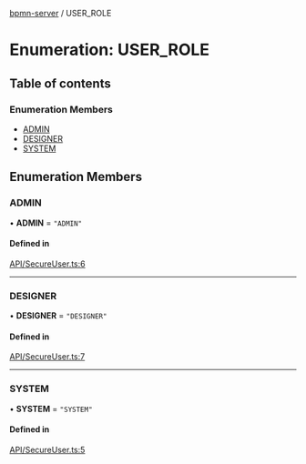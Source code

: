 [bpmn-server](../README.md) / USER\_ROLE

# Enumeration: USER\_ROLE

## Table of contents

### Enumeration Members

- [ADMIN](USER_ROLE.md#admin)
- [DESIGNER](USER_ROLE.md#designer)
- [SYSTEM](USER_ROLE.md#system)

## Enumeration Members

### ADMIN

• **ADMIN** = ``"ADMIN"``

#### Defined in

[API/SecureUser.ts:6](https://bitbucket.org/ralphhanna/bpmn-server/src/2ac50a51/WebApp/bpmnServer/src/API/SecureUser.ts#lines-6)

___

### DESIGNER

• **DESIGNER** = ``"DESIGNER"``

#### Defined in

[API/SecureUser.ts:7](https://bitbucket.org/ralphhanna/bpmn-server/src/2ac50a51/WebApp/bpmnServer/src/API/SecureUser.ts#lines-7)

___

### SYSTEM

• **SYSTEM** = ``"SYSTEM"``

#### Defined in

[API/SecureUser.ts:5](https://bitbucket.org/ralphhanna/bpmn-server/src/2ac50a51/WebApp/bpmnServer/src/API/SecureUser.ts#lines-5)
